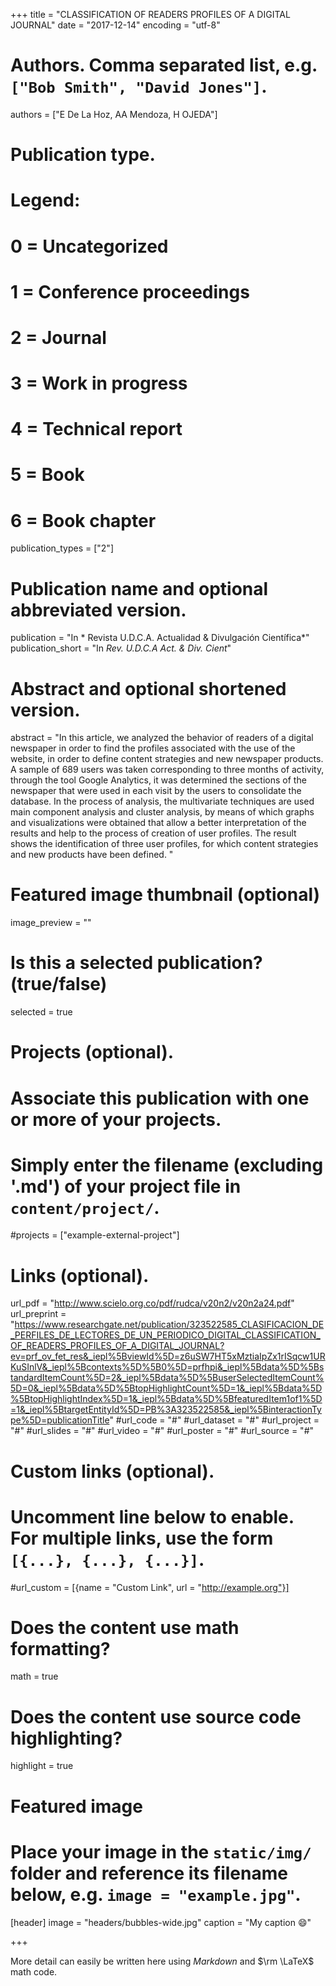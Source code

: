 +++
title = "CLASSIFICATION OF READERS PROFILES OF A DIGITAL JOURNAL"
date = "2017-12-14"
 encoding = "utf-8"

# Authors. Comma separated list, e.g. `["Bob Smith", "David Jones"]`.
authors = ["E De La Hoz, AA Mendoza, H OJEDA"]

# Publication type.
# Legend:
# 0 = Uncategorized
# 1 = Conference proceedings
# 2 = Journal
# 3 = Work in progress
# 4 = Technical report
# 5 = Book
# 6 = Book chapter
publication_types = ["2"]

# Publication name and optional abbreviated version.
publication = "In * Revista U.D.C.A. Actualidad & Divulgación Científica*"
publication_short = "In *Rev. U.D.C.A Act. & Div. Cient*"

# Abstract and optional shortened version.
abstract = "In this article, we analyzed the behavior of readers of a digital newspaper in order to find the profiles associated with the use of the website, in order to define content strategies and new newspaper products. A sample of 689 users was taken corresponding to three months of activity, through the tool Google Analytics, it was determined the sections of the newspaper that were used in each visit by the users to consolidate the database. In the process of analysis, the multivariate techniques are used main component analysis and cluster analysis, by means of which graphs and visualizations were obtained that allow a better interpretation of the results and help to the process of creation of user profiles. The result shows the identification of three user profiles, for which content strategies and new products have been defined. "

# Featured image thumbnail (optional)
image_preview = ""

# Is this a selected publication? (true/false)
selected = true

# Projects (optional).
#   Associate this publication with one or more of your projects.
#   Simply enter the filename (excluding '.md') of your project file in `content/project/`.
#projects = ["example-external-project"]

# Links (optional).
url_pdf = "http://www.scielo.org.co/pdf/rudca/v20n2/v20n2a24.pdf"
url_preprint = "https://www.researchgate.net/publication/323522585_CLASIFICACION_DE_PERFILES_DE_LECTORES_DE_UN_PERIODICO_DIGITAL_CLASSIFICATION_OF_READERS_PROFILES_OF_A_DIGITAL_JOURNAL?ev=prf_ov_fet_res&_iepl%5BviewId%5D=z6uSW7HT5xMztiaIpZx1rISqcw1URKuSInlV&_iepl%5Bcontexts%5D%5B0%5D=prfhpi&_iepl%5Bdata%5D%5BstandardItemCount%5D=2&_iepl%5Bdata%5D%5BuserSelectedItemCount%5D=0&_iepl%5Bdata%5D%5BtopHighlightCount%5D=1&_iepl%5Bdata%5D%5BtopHighlightIndex%5D=1&_iepl%5Bdata%5D%5BfeaturedItem1of1%5D=1&_iepl%5BtargetEntityId%5D=PB%3A323522585&_iepl%5BinteractionType%5D=publicationTitle"
#url_code = "#"
#url_dataset = "#"
#url_project = "#"
#url_slides = "#"
#url_video = "#"
#url_poster = "#"
#url_source = "#"

# Custom links (optional).
#   Uncomment line below to enable. For multiple links, use the form `[{...}, {...}, {...}]`.
#url_custom = [{name = "Custom Link", url = "http://example.org"}]

# Does the content use math formatting?
math = true

# Does the content use source code highlighting?
highlight = true

# Featured image
# Place your image in the `static/img/` folder and reference its filename below, e.g. `image = "example.jpg"`.
[header]
image = "headers/bubbles-wide.jpg"
caption = "My caption :smile:"

+++

More detail can easily be written here using *Markdown* and $\rm \LaTeX$ math code.
